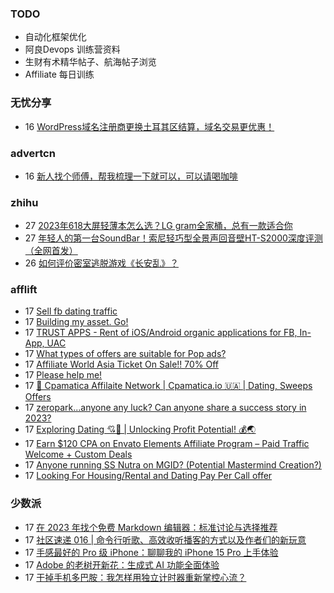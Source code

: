 ### TODO
-  自动化框架优化
-  阿良Devops 训练营资料
-  生财有术精华帖子、航海帖子浏览
-  Affiliate 每日训练

### 无忧分享
<!-- ruyo:START -->
-  16 [WordPress域名注册商更换土耳其区结算，域名交易更优惠！](https://51.ruyo.net/18499.html)<!-- ruyo:END -->

### advertcn
<!-- advertcn:START -->
-  16 [新人找个师傅，帮我梳理一下就可以，可以请喝咖啡](https://www.advertcn.com/forum.php?mod=viewthread&tid=112535)<!-- advertcn:END -->

### zhihu
<!-- zhihu:START -->
-  27 [2023年618大屏轻薄本怎么选？LG gram全家桶，总有一款适合你](http://zhuanlan.zhihu.com/p/632641888?utm_campaign=rss&utm_medium=rss&utm_source=rss&utm_content=title)
-  27 [年轻人的第一台SoundBar！索尼轻巧型全景声回音壁HT-S2000深度评测（全网首发）](http://zhuanlan.zhihu.com/p/630990296?utm_campaign=rss&utm_medium=rss&utm_source=rss&utm_content=title)
-  26 [如何评价密室逃脱游戏《长安乱》？](http://www.zhihu.com/question/563950552/answer/3045961312?utm_campaign=rss&utm_medium=rss&utm_source=rss&utm_content=title)<!-- zhihu:END -->

### afflift
<!-- afflift:START -->
-  17 [Sell fb dating traffic](https://afflift.com/f/threads/sell-fb-dating-traffic.11800/)
-  17 [Building my asset. Go!](https://afflift.com/f/threads/building-my-asset-go.11736/)
-  17 [TRUST APPS - Rent of iOS/Android organic applications for FB, In-App, UAC](https://afflift.com/f/threads/trust-apps-rent-of-ios-android-organic-applications-for-fb-in-app-uac.11780/)
-  17 [What types of offers are suitable for Pop ads?](https://afflift.com/f/threads/what-types-of-offers-are-suitable-for-pop-ads.11797/)
-  17 [Affiliate World Asia Ticket On Sale!! 70% Off](https://afflift.com/f/threads/affiliate-world-asia-ticket-on-sale-70-off.10000/)
-  17 [Please help me!](https://afflift.com/f/threads/please-help-me.11799/)
-  17 [💸 Cpamatica Affilaite Network | Cpamatica.io 🇺🇦 | Dating, Sweeps Offers](https://afflift.com/f/threads/%F0%9F%92%B8-cpamatica-affilaite-network-cpamatica-io-%F0%9F%87%BA%F0%9F%87%A6-dating-sweeps-offers.8489/)
-  17 [zeropark...anyone any luck? Can anyone share a success story in 2023?](https://afflift.com/f/threads/zeropark-anyone-any-luck-can-anyone-share-a-success-story-in-2023.11784/)
-  17 [Exploring Dating 💘🚀 | Unlocking Profit Potential! 💰🌏](https://afflift.com/f/threads/exploring-dating-%F0%9F%92%98%F0%9F%9A%80-unlocking-profit-potential-%F0%9F%92%B0%F0%9F%8C%8F.11752/)
-  17 [Earn $120 CPA on Envato Elements Affiliate Program – Paid Traffic Welcome + Custom Deals](https://afflift.com/f/threads/earn-120-cpa-on-envato-elements-affiliate-program-%E2%80%93-paid-traffic-welcome-custom-deals.11770/)
-  17 [Anyone running SS Nutra on MGID? &lpar;Potential Mastermind Creation?&rpar;](https://afflift.com/f/threads/anyone-running-ss-nutra-on-mgid-potential-mastermind-creation.11639/)
-  17 [Looking For Housing/Rental and Dating Pay Per Call offer](https://afflift.com/f/threads/looking-for-housing-rental-and-dating-pay-per-call-offer.11798/)<!-- afflift:END -->

### 少数派
<!-- sspai:START -->
-  17 [在 2023 年找个免费 Markdown 编辑器：标准讨论与选择推荐](https://sspai.com/prime/story/free-markdown-editor-2023)
-  17 [社区速递 016 | 命令行听歌、高效收听播客的方式以及作者们的新玩意](https://sspai.com/post/83650)
-  17 [手感最好的 Pro 级 iPhone：聊聊我的 iPhone 15 Pro 上手体验](https://sspai.com/post/83552)
-  17 [Adobe 的老树开新花：生成式 AI 功能全面体验](https://sspai.com/post/83561)
-  17 [干掉手机多巴胺：我怎样用独立计时器重新掌控心流？](https://sspai.com/post/83531)<!-- sspai:END -->
